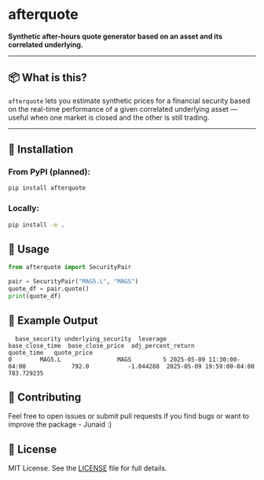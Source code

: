 # afterquote

**Synthetic after-hours quote generator based on an asset and its correlated underlying.**

---

## 📦 What is this?

`afterquote` lets you estimate synthetic prices for a financial security based on the real-time performance of a given correlated underlying asset — useful when one market is closed and the other is still trading.

---

## 🚀 Installation

### From PyPI (planned):
```bash
pip install afterquote
```

### Locally:

```bash
pip install -e .
```

## 🧪 Usage

```python
from afterquote import SecurityPair

pair = SecurityPair("MAG5.L", "MAGS")
quote_df = pair.quote()
print(quote_df)
```

## 📘 Example Output

```text
  base_security underlying_security  leverage           base_close_time  base_close_price  adj_percent_return                 quote_time   quote_price
0        MAG5.L                MAGS         5 2025-05-09 11:30:00-04:00             792.0           -1.044288  2025-05-09 19:59:00-04:00    783.729235
```

## 🤝 Contributing

Feel free to open issues or submit pull requests if you find bugs or want to improve the package - Junaid :)


## 📄 License

MIT License. See the [LICENSE](./LICENSE) file for full details.
